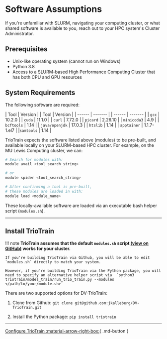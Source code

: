 # Software Assumptions

If you're unfamiliar with SLURM, navigating your computing cluster, or what shared software is available to you, reach out to your HPC system's Cluster Administrator.

## Prerequisites

* Unix-like operating system (cannot run on Windows)
* Python 3.8
* Access to a SLURM-based High Performance Computing Cluster that has both CPU and GPU resources

## System Requirements

The following software are required:

| Tool           | Version     | | Tool           | Version     |
| ------         | -------     | | ------         | -------     |
| `gcc`          | 10.2.0      | | `cuda`         | 11.1.0      |
| `curl`         | 7.72.0      | | `picard`       | 2.26.10     |
| `minicoda3`    | 4.9         | | `bcftools`     | 1.14        |
| `java/openjdk` | 17.0.3      | | `htslib`       | 1.14        |
| `apptainer`    | 1.1.7-1.el7 | |`samtools`     | 1.14        |

TrioTrain expects the software listed above (modules) to be pre-built, and available locally on your SLURM-based HPC cluster. For example, on the MU Lewis Computing cluster, we can:

```bash
# Search for modules with:
module avail <tool_search_string>

# or
module spider <tool_search_string>

# After confirming a tool is pre-built,
# these modules are loaded in with:
module load <module_name>
```

These locally-available software are loaded via an executable bash helper script (`modules.sh`).

---

## Install TrioTrain

!!! note
    **TrioTrain assumes that the default `modules.sh` script [(view on GitHub)](https://github.com/jkalleberg/DV-TrioTrain/scripts/setup/modules.sh) works for your cluster.**

    If you're building TrioTrain via Github, you will be able to edit `modules.sh` directly to match your system.
    
    However, if you're building TrioTrain via the Python package, you will need to specify an alternative helper script via  `python3 triotrain/model_train/run_trio_train.py --modules </path/to/your/module.sh>`

There are two supported options for DV-TrioTrain:

1. Clone from Github: `git clone git@github.com:jkalleberg/DV-TrioTrain.git`

2. Install the Python package: `pip install triotrain`

---

[Configure TrioTrain :material-arrow-right-box:](configuration.md){ .md-button }
